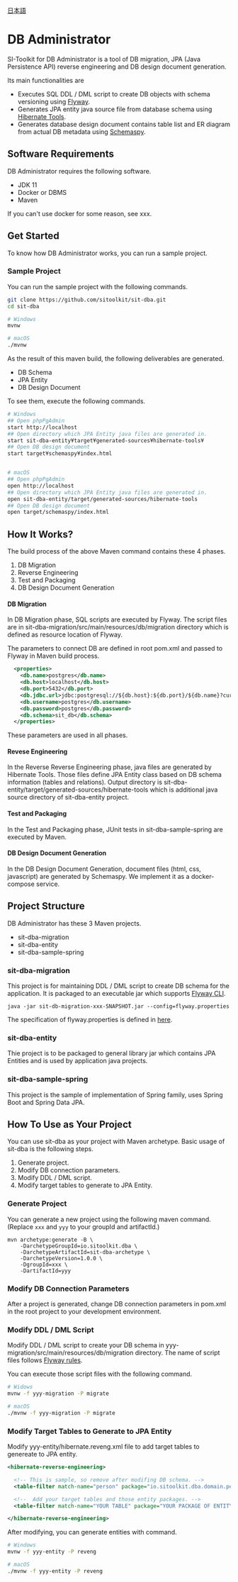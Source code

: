 [日本語](README_ja.md)

# DB Administrator

SI-Toolkit for DB Administrator is a tool of DB migration, JPA (Java Persistence API) reverse engineering and DB design document generation.

Its main functionalities are

- Executes SQL DDL / DML script to create DB objects with schema versioning using [Flyway](https://flywaydb.org/).
- Generates JPA entity java source file from database schema using [Hibernate Tools](https://hibernate.org/tools/).
- Generates database design document contains table list and ER diagram from actual DB metadata using [Schemaspy](http://schemaspy.org/).


## Software Requirements

DB Administrator requires the following software.

- JDK 11
- Docker or DBMS
- Maven

If you can't use docker for some reason, see xxx.

## Get Started

To know how DB Administrator works, you can run a sample project.

### Sample Project

You can run the sample project with the following commands.

```sh
git clone https://github.com/sitoolkit/sit-dba.git
cd sit-dba

# Windows
mvnw

# macOS
./mvnw
```

As the result of this maven build, the following deliverables are generated.

- DB Schema
- JPA Entity
- DB Design Document

To see them, execute the following commands.

```sh
# Windows
## Open phpPgAdmin
start http://localhost
## Open directory which JPA Entity java files are generated in.
start sit-dba-entity¥target¥generated-sources¥hibernate-tools¥
## Open DB design document
start target¥schemaspy¥index.html


# macOS
## Open phpPgAdmin
open http://localhost
## Open directory which JPA Entity java files are generated in.
open sit-dba-entity/target/generated-sources/hibernate-tools
## Open DB design document
open target/schemaspy/index.html
```


## How It Works?

The build process of the above Maven command contains these 4 phases.

1. DB Migration
2. Reverse Engineering
3. Test and Packaging
4. DB Design Document Generation


#### DB Migration

In DB Migration phase, SQL scripts are executed by Flyway. The script files are in sit-dba-migration/src/main/resources/db/migration directory which is defined as resource location of Flyway.

The parameters to connect DB are defined in root pom.xml and passed to Flyway in Maven build process.

```xml
  <properties>
    <db.name>postgres</db.name>
    <db.host>localhost</db.host>
    <db.port>5432</db.port>
    <db.jdbc.url>jdbc:postgresql://${db.host}:${db.port}/${db.name}?currentSchema=${db.schema}</db.jdbc.url>
    <db.username>postgres</db.username>
    <db.password>postgres</db.password>
    <db.schema>sit_db</db.schema>
  </properties>
```

These parameters are used in all phases.

#### Revese Engineering

In the Reverse Reverse Engineering phase, java files are generated by Hibernate Tools. Those files define JPA Entity class based on DB schema information (tables and relations). Output directory is sit-dba-entity/target/generated-sources/hibernate-tools which is additional java source directory of sit-dba-entity project.

#### Test and Packaging

In the Test and Packaging phase, JUnit tests in sit-dba-sample-spring are executed by Maven.


#### DB Design Document Generation

In the DB Design Document Generation, document files (html, css, javascript) are generated by Schemaspy. We implement it as a docker-compose service.


## Project Structure

DB Administrator has these 3 Maven projects.

- sit-dba-migration
- sit-dba-entity
- sit-dba-sample-spring


### sit-dba-migration

This project is for maintaining DDL / DML script to create DB schema for the application. It is packaged to an executable jar which supports [Flyway CLI](https://flywaydb.org/documentation/commandline/). 

```
java -jar sit-db-migration-xxx-SNAPSHOT.jar --config=flyway.properties
```

The specification of flyway.properties is defined in [here](https://flywaydb.org/documentation/configfiles).

### sit-dba-entity

Thie project is to be packaged to general library jar which contains JPA Entities and is used by application java projects.

### sit-dba-sample-spring

This project is the sample of implementation of Spring family, uses Spring Boot and Spring Data JPA.

## How To Use as Your Project

You can use sit-dba as your project with Maven archetype.
Basic usage of sit-dba is the following steps.

1. Generate project.
2. Modify DB connection parameters.
3. Modify DDL / DML script.
4. Modify target tables to generate to JPA Entity.

### Generate Project

You can generate a new project using the following maven command.
(Replace `xxx` and `yyy` to your groupId and artifactId.)

```
mvn archetype:generate -B \
    -DarchetypeGroupId=io.sitoolkit.dba \
    -DarchetypeArtifactId=sit-dba-archetype \
    -DarchetypeVersion=1.0.0 \
    -DgroupId=xxx \
    -DartifactId=yyy
```


### Modify DB Connection Parameters

After a project is generated, change DB connection parameters in pom.xml in the root project to your development environment.


### Modify DDL / DML Script

Modify DDL / DML script to create your DB schema in yyy-migration/src/main/resources/db/migration directory.
The name of script files follows <a href="https://flywaydb.org/documentation/migrations#sql-based-migrations" target="sql-migration">Flyway rules</a>.


You can execute those script files with the following command. 

```sh
# Widows
mvnw -f yyy-migration -P migrate

# macOS
./mvnw -f yyy-migration -P migrate
```


### Modify Target Tables to Generate to JPA Entity

Modify yyy-entity/hibernate.reveng.xml file to add target tables to genereate to JPA entity.


```xml
<hibernate-reverse-engineering>

  <!-- This is sample, so remove after modifing DB schema. -->
  <table-filter match-name="person" package="io.sitoolkit.dba.domain.persion"></table-filter>

  <!--  Add your target tables and those entity packages. -->
  <table-filter match-name="YOUR TABLE" package="YOUR PACKAGE OF ENTITY CLASS"></table-filter>

</hibernate-reverse-engineering>
```

After modifying, you can generate entities with command.

```sh
# Windows
mvnw -f yyy-entity -P reveng

# macOS
./mvnw -f yyy-entity -P reveng
```